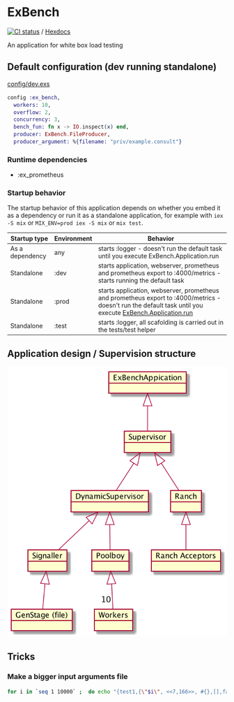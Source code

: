 # ExBench

[![CI status](https://travis-ci.org/bryanhuntesl/ex_bench.svg?branch=master)](https://travis-ci.org/bryanhuntesl/ex_bench) / [Hexdocs](https://hexdocs.pm/ex_bench/)

An application for white box load testing 

## Default configuration (dev running standalone)

[config/dev.exs](config/dev.exs)
```elixir 
config :ex_bench,
  workers: 10,
  overflow: 2,
  concurrency: 3,
  bench_fun: fn x -> IO.inspect(x) end,
  producer: ExBench.FileProducer,
  producer_argument: %{filename: "priv/example.consult"}
```

### Runtime dependencies

* :ex_prometheus

### Startup behavior

The startup behavior of this application depends on whether you embed it as a dependency or run it as a standalone application, for example with `iex -S mix` or `MIX_ENV=prod iex -S mix` or `mix test`.

| Startup type        | Environment | Behavior                                                                                                                                                                                                                |
| ------------------- | ----------- | ----------------------------------------------------------------------------------------------------------------------------------------------------------------------------------------------------------------------- |
| As a dependency     | any         | starts :logger - doesn't run the default task until you execute ExBench.Application.run                                                                                                                                 |
| Standalone          | :dev        | starts application, webserver, prometheus and prometheus export to :4000/metrics - starts running the default task                                                                                                      |
| Standalone          | :prod       | starts application, webserver, prometheus and prometheus export to :4000/metrics - doesn't run the default task until you execute [ExBench.Application.run](https://hexdocs.pm/ex_bench/ExBench.Application.html#run/1) |
| Standalone          | :test       | starts :logger, all scafolding is carried out in the tests/test helper

## Application design / Supervision structure

![Supervision hierarchy](./doc/exbench_supervision_tree.png)

## Tricks

### Make a bigger input arguments file

```bash
for i in `seq 1 10000` ;  do echo "{test1,{\"$i\", <<7,166>>, #{},[],false, #{<<\"x\">> => <<\"y\">>}}}." ; done >> test/consult.me
```
